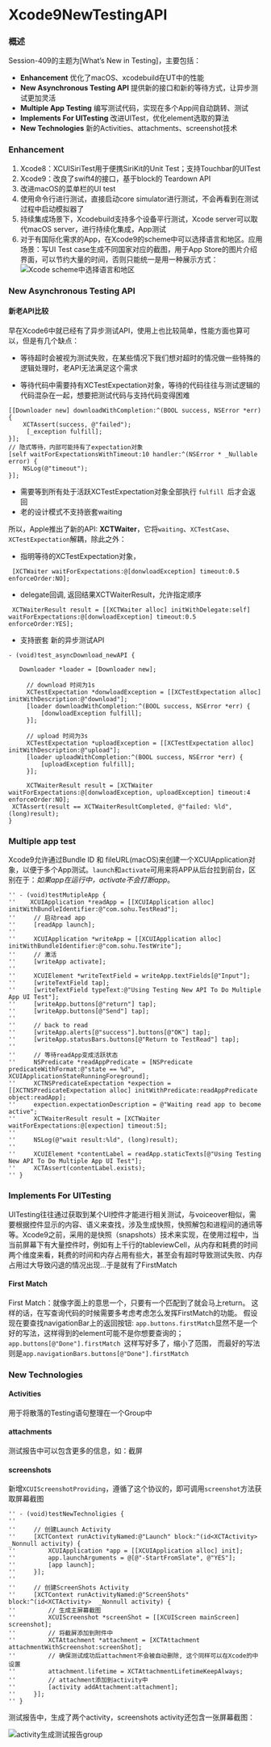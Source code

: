 # Xcode9NewTestingAPI
### 概述
Session-409的主题为[What’s New in Testing]，主要包括：
- **Enhancement**
	优化了macOS、xcodebuild在UT中的性能
- **New Asynchronous Testing API**
	提供新的接口和新的等待方式，让异步测试更加灵活
- **Multiple App Testing**
	编写测试代码，实现在多个App间自动跳转、测试
- **Implements For UITesting**
	改进UITest，优化element选取的算法
- **New Technologies**
	新的Activities、attachments、screenshot技术

### Enhancement
1. Xcode8：XCUISiriTest用于便携SiriKit的Unit Test；支持Touchbar的UITest
2. Xcode9：改良了swift4的接口，基于block的 Teardown API
3. 改进macOS的菜单栏的UI test
4. 使用命令行进行测试，直接启动core simulator进行测试，不会再看到在测试过程中启动模拟器了
5. 持续集成场景下，Xcodebuild支持多个设备平行测试，Xcode server可以取代macOS server，进行持续化集成，App测试
6. 对于有国际化需求的App，在Xcode9的scheme中可以选择语言和地区。应用场景：写UI Test case生成不同国家对应的截图，用于App Store的图片介绍界面，可以节约大量的时间，否则只能统一是用一种展示方式：
	![Xcode scheme中选择语言和地区](http://upload-images.jianshu.io/upload_images/1638754-c5c808f8f2ccde48.png?imageMogr2/auto-orient/strip%7CimageView2/2/w/1240)

### New Asynchronous Testing API
#### 新老API比较
早在Xcode6中就已经有了异步测试API，使用上也比较简单，性能方面也算可以，但是有几个缺点：
- 等待超时会被视为测试失败，在某些情况下我们想对超时的情况做一些特殊的逻辑处理时，老API无法满足这个需求

- 等待代码中需要持有XCTestExpectation对象，等待的代码往往与测试逻辑的代码混杂在一起，想要把测试代码与支持代码变得困难
``` 
[[Downloader new] downloadWithCompletion:^(BOOL success, NSError *err) {
	XCTAssert(success, @"failed");
	 [_exception fulfill];
}];
// 隐式等待，内部可能持有了expectation对象
[self waitForExpectationsWithTimeout:10 handler:^(NSError * _Nullable error) {
	NSLog(@"timeout");
}];
```

- 需要等到所有处于活跃XCTestExpectation对象全部执行 `fulfill `后才会返回
- 老的设计模式不支持嵌套waiting

所以，Apple推出了新的API: **XCTWaiter**，它将`waiting`、`XCTestCase`、`XCTestExpectation`解耦，除此之外：
- 指明等待的XCTestExpectation对象，
```
 [XCTWaiter waitForExpectations:@[donwloadException] timeout:0.5 enforceOrder:NO];
```
- delegate回调, 返回结果XCTWaiterResult，允许指定顺序
```
 XCTWaiterResult result = [[XCTWaiter alloc] initWithDelegate:self] waitForExpectations:@[donwloadException] timeout:0.5 enforceOrder:YES];
```
- 支持嵌套
新的异步测试API
```
- (void)test_asyncDownload_newAPI {

   Downloader *loader = [Downloader new];
 
     // download 时间为1s
     XCTestExpectation *donwloadException = [[XCTestExpectation alloc] initWithDescription:@"download"];
     [loader downloadWithCompletion:^(BOOL success, NSError *err) {
         [donwloadException fulfill];
     }];

     // upload 时间为3s
     XCTestExpectation *uploadException = [[XCTestExpectation alloc] initWithDescription:@"upload"];
     [loader uploadWithCompletion:^(BOOL success, NSError *err) {
         [uploadException fulfill];
     }];
 
     XCTWaiterResult result = [XCTWaiter waitForExpectations:@[donwloadException, uploadException] timeout:4 enforceOrder:NO];
 XCTAssert(result == XCTWaiterResultCompleted, @"failed: %ld", (long)result);
}
```

### Multiple app test
Xcode9允许通过Bundle ID 和 fileURL(macOS)来创建一个XCUIApplication对象，以便于多个App测试。`launch`和`activate`可用来将APP从后台拉到前台，区别在于：*如果app在运行中，activate不会打断app*。
```
'' - (void)testMutipleApp { 
''    XCUIApplication *readApp = [[XCUIApplication alloc] initWithBundleIdentifier:@"com.sohu.TestRead"];
''     // 启动read app
''     [readApp launch];
'' 
''     XCUIApplication *writeApp = [[XCUIApplication alloc] initWithBundleIdentifier:@"com.sohu.TestWrite"];
''     // 激活
''     [writeApp activate];
'' 
''     XCUIElement *writeTextField = writeApp.textFields[@"Input"];
''     [writeTextField tap];
''     [writeTextField typeText:@"Using Testing New API To Do Multiple App UI Test"];
''     [writeApp.buttons[@"return"] tap];
''     [writeApp.buttons[@"Send"] tap];
'' 
''     // back to read
''     [writeApp.alerts[@"success"].buttons[@"OK"] tap];
''     [writeApp.statusBars.buttons[@"Return to TestRead"] tap];
'' 
''     // 等待readApp变成活跃状态
''     NSPredicate *readAppPredicate = [NSPredicate predicateWithFormat:@"state == %d", XCUIApplicationStateRunningForeground];
''     XCTNSPredicateExpectation *expection = [[XCTNSPredicateExpectation alloc] initWithPredicate:readAppPredicate object:readApp];
''     expection.expectationDescription = @"Waiting read app to become active";
''     XCTWaiterResult result = [XCTWaiter waitForExpectations:@[expection] timeout:5];
'' 
''     NSLog(@"wait result:%ld", (long)result);
'' 
''     XCUIElement *contentLabel = readApp.staticTexts[@"Using Testing New API To Do Multiple App UI Test"];
''     XCTAssert(contentLabel.exists);
'' }
```

### Implements For UITesting
UITesting往往通过获取到某个UI控件才能进行相关测试，与voiceover相似，需要根据控件显示的内容、语义来查找，涉及生成快照，快照解包和进程间的通讯等等。Xcode9之前，采用的是快照（snapshots）技术来实现，在使用过程中，当当前屏幕下有大量控件时，例如有上千行的tableviewCell，从内存和耗费的时间两个维度来看，耗费的时间和内存占用有些大，甚至会有超时导致测试失败、内存占用过大导致闪退的情况出现…于是就有了FirstMatch
#### First Match
First Match：就像字面上的意思一个，只要有一个匹配到了就会马上return。
这样的话，在写查询代码的时候需要多考虑考虑怎么发挥FirstMatch的功能。
假设现在要查找navigationBar上的返回按钮:
`app.buttons.firstMatch`显然不是一个好的写法，这样得到的element可能不是你想要查询的；
`app.buttons[@"Done"].firstMatch `这样写好多了，缩小了范围，
而最好的写法则是`app.navigationBars.buttons[@"Done"].firstMatch `


### New Technologies
#### Activities
用于将散落的Testing语句整理在一个Group中
#### attachments
测试报告中可以包含更多的信息，如：截屏
#### screenshots
新增`XCUIScreenshotProviding`，遵循了这个协议的，即可调用`screenshot`方法获取屏幕截图
```
'' - (void)testNewTechnoligies {
'' 
''     // 创建Launch Activity
''     [XCTContext runActivityNamed:@"Launch" block:^(id<XCTActivity>  _Nonnull activity) {
''         XCUIApplication *app = [[XCUIApplication alloc] init];
''         app.launchArguments = @[@"-StartFromSlate", @"YES"];
''         [app launch];
''     }];
'' 
''     // 创建ScreenShots Activity
''     [XCTContext runActivityNamed:@"ScreenShots" block:^(id<XCTActivity>  _Nonnull activity) {
''         // 生成主屏幕截图
''         XCUIScreenshot *screenShot = [[XCUIScreen mainScreen] screenshot];
''         // 将截屏添加到附件中
''         XCTAttachment *attachment = [XCTAttachment attachmentWithScreenshot:screenShot];
''         // 确保测试成功后attachment不会被自动删除, 这个同样可以在Xcode的中设置
''         attachment.lifetime = XCTAttachmentLifetimeKeepAlways;
''         // attachment添加到activity中
''         [activity addAttachment:attachment];
''     }];
'' }
```
测试报告中，生成了两个activity，screenshots activity还包含一张屏幕截图：

![activity生成测试报告group](http://upload-images.jianshu.io/upload_images/1638754-ec0cf1cb71d38be8.png?imageMogr2/auto-orient/strip%7CimageView2/2/w/1240)
